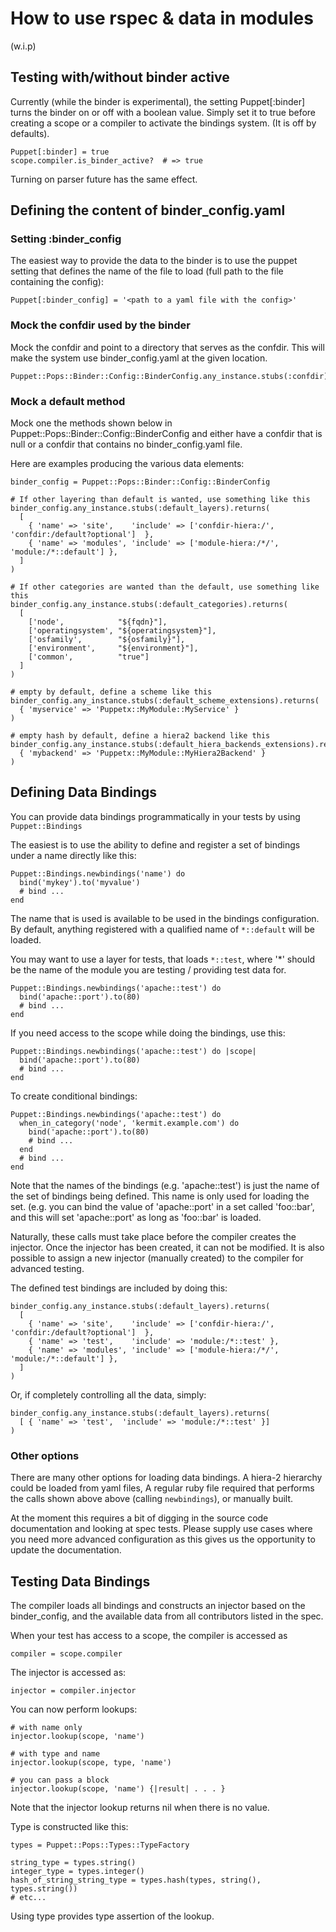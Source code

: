 How to use rspec & data in modules
===
(w.i.p)

Testing with/without binder active
---
Currently (while the binder is experimental), the setting Puppet[:binder] turns the binder on
or off with a boolean value. Simply set it to true before creating a scope or a compiler
to activate the bindings system. (It is off by defaults).

    Puppet[:binder] = true
    scope.compiler.is_binder_active?  # => true

Turning on parser future has the same effect.

Defining the content of binder_config.yaml
---
### Setting :binder_config

The easiest way to provide the data to the binder is to use the puppet setting that defines
the name of the file to load (full path to the file containing the config):

    Puppet[:binder_config] = '<path to a yaml file with the config>'

### Mock the confdir used by the binder

Mock the confdir and point to a directory that serves as the confdir. This will make
the system use binder_config.yaml at the given location.

    Puppet::Pops::Binder::Config::BinderConfig.any_instance.stubs(:confdir).returns(my_fixture("/ok/"))

### Mock a default method

Mock one the methods shown below in Puppet::Pops::Binder::Config::BinderConfig and either
have a confdir that is null or a confdir that contains no binder_config.yaml file.

Here are examples producing the various data elements:

    binder_config = Puppet::Pops::Binder::Config::BinderConfig
    
    # If other layering than default is wanted, use something like this
    binder_config.any_instance.stubs(:default_layers).returns( 
      [
        { 'name' => 'site',    'include' => ['confdir-hiera:/', 'confdir:/default?optional']  },
        { 'name' => 'modules', 'include' => ['module-hiera:/*/', 'module:/*::default'] },
      ]
    )

    # If other categories are wanted than the default, use something like this
    binder_config.any_instance.stubs(:default_categories).returns(
      [
        ['node',            "${fqdn}"],
        ['operatingsystem', "${operatingsystem}"],
        ['osfamily',        "${osfamily}"],
        ['environment',     "${environment}"],
        ['common',          "true"]
      ]
    )    
    
    # empty by default, define a scheme like this
    binder_config.any_instance.stubs(:default_scheme_extensions).returns(
      { 'myservice' => 'Puppetx::MyModule::MyService' }
    )

    # empty hash by default, define a hiera2 backend like this
    binder_config.any_instance.stubs(:default_hiera_backends_extensions).returns(
      { 'mybackend' => 'Puppetx::MyModule::MyHiera2Backend' }
    )

Defining Data Bindings
---
You can provide data bindings programmatically in your tests by using `Puppet::Bindings`

The easiest is to use the ability to define and register a set of bindings under a name
directly like this:

    Puppet::Bindings.newbindings('name') do
      bind('mykey').to('myvalue')
      # bind ...
    end

The name that is used is available to be used in the bindings configuration. By default,
anything registered with a qualified name of `*::default` will be loaded.

You may want to use a layer for tests, that loads `*::test`, where '*' should be the name of the module you are testing / providing test data for.

    Puppet::Bindings.newbindings('apache::test') do
      bind('apache::port').to(80)
      # bind ...
    end

If you need access to the scope while doing the bindings, use this:

    Puppet::Bindings.newbindings('apache::test') do |scope|
      bind('apache::port').to(80)
      # bind ...
    end

To create conditional bindings:

    Puppet::Bindings.newbindings('apache::test') do
      when_in_category('node', 'kermit.example.com') do
        bind('apache::port').to(80)
        # bind ...
      end
      # bind ...
    end

Note that the names of the bindings (e.g. 'apache::test') is just the name of the set of bindings being defined. This name is only used for loading the set. (e.g. you can bind the value of 'apache::port' in a set called 'foo::bar', and this will set 'apache::port' as long as 'foo::bar' is loaded.

Naturally, these calls must take place before the compiler creates the injector. Once the injector has been created, it can not be modified. It is also possible to assign a new injector (manually created) to the compiler for advanced testing. 

The defined test bindings are included by doing this:

    binder_config.any_instance.stubs(:default_layers).returns( 
      [
        { 'name' => 'site',    'include' => ['confdir-hiera:/', 'confdir:/default?optional']  },
        { 'name' => 'test',    'include' => 'module:/*::test' },
        { 'name' => 'modules', 'include' => ['module-hiera:/*/', 'module:/*::default'] },
      ]
    )

Or, if completely controlling all the data, simply:

    binder_config.any_instance.stubs(:default_layers).returns( 
      [ { 'name' => 'test',  'include' => 'module:/*::test' }]
    )

### Other options

There are many other options for loading data bindings. A hiera-2 hierarchy could be
loaded from yaml files, A regular ruby file required that performs the calls shown above
above (calling `newbindings`), or manually built. 

At the moment this requires a bit of digging in the source code documentation and
looking at spec tests. Please supply use cases where you need more advanced configuration as this
gives us the opportunity to update the documentation.

Testing Data Bindings
---
The compiler loads all bindings and constructs an injector based on the binder_config, and the available data from all contributors listed in the spec.

When your test has access to a scope, the compiler is accessed as

    compiler = scope.compiler

The injector is accessed as:

    injector = compiler.injector
    
You can now perform lookups:

    # with name only
    injector.lookup(scope, 'name')
    
    # with type and name
    injector.lookup(scope, type, 'name')
    
    # you can pass a block
    injector.lookup(scope, 'name') {|result| . . . }
    
Note that the injector lookup returns nil when there is no value.

Type is constructed like this:

    types = Puppet::Pops::Types::TypeFactory
    
    string_type = types.string()
    integer_type = types.integer()
    hash_of_string_string_type = types.hash(types, string(), types.string())
    # etc...
    
Using type provides type assertion of the lookup.
    